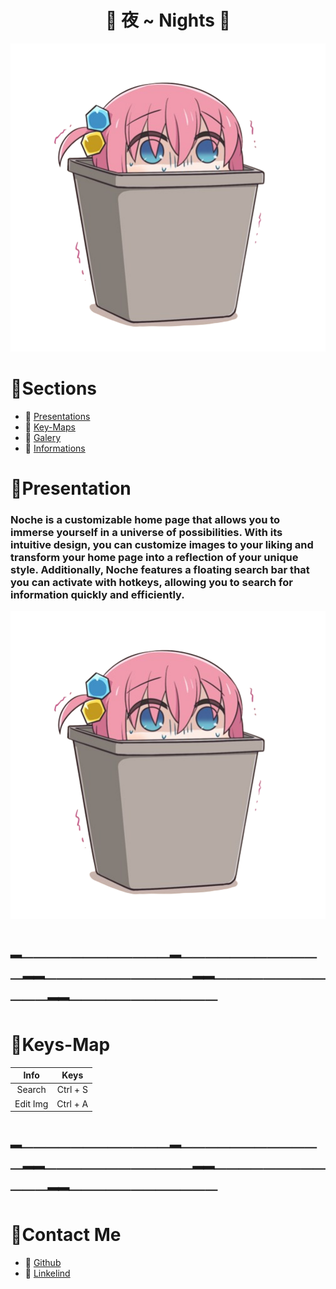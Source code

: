 <div align="center">
     <h1> 🌸 夜 ~ Nights 🌸</h1>
 </div>

<p align="center">
  <picture>
    <img src="/img/tras.png">
  </picture>
</p>

# 🌿Sections

- 🌸 [Presentations]()
- 🌸 [Key-Maps]()
- 🌸 [Galery]()
- 🌸 [Informations]()

# 🌿Presentation

<h3> Noche is a customizable home page that allows you to immerse yourself in a universe of possibilities. With its intuitive design, you can customize images to your liking and transform your home page into a reflection of your unique style. Additionally, Noche features a floating search bar that you can activate with hotkeys, allowing you to search for information quickly and efficiently. </h3>

<p align="center">
  <picture>
    <img src="/img/tras.png">
  </picture>
</p>

# ━────────────━────────────━━────────────━━────────────━━────────────

# 🌿Keys-Map

|     Info     |    Keys   |
| :----------: | :----------: |
|  Search   |  Ctrl + S |
|  Edit Img |  Ctrl + A |

# ━────────────━────────────━━────────────━━────────────━━────────────

# 🌿Contact Me

- 🌸  [Github](https://github.com/Shentxt)
- 🌸 [Linkelind](https://www.linkedin.com/in/federico-p-065a42217/)
